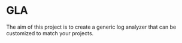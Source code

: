 # GLA
The aim of this project is to create a generic log analyzer that can be customized to match your projects.
